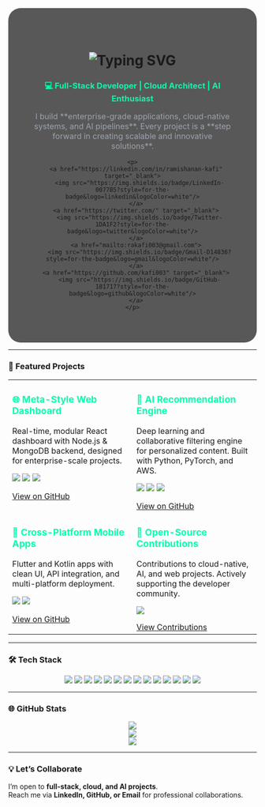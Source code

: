 <div align="center" style="position: relative; background: url('https://media.giphy.com/media/l0MYt5jPR6QX5pnqM/giphy.gif') no-repeat center/cover; padding: 50px; border-radius: 25px;">
  <!-- Overlay for readability -->
  <div style="position: absolute; inset: 0; background: rgba(0,0,0,0.65); border-radius: 25px;"></div>
  
  <div style="position: relative; z-index: 1;">
    <h1>
      <img src="https://readme-typing-svg.herokuapp.com?font=Fira+Code&size=40&pause=1000&color=0de3f2&width=700&lines=Hi+👋,+I'm+Ramish+Anan+Kafi;Full-Stack+Developer;Cloud+%26+AI+Explorer;Open-Source+Contributor" alt="Typing SVG">
    </h1>
    <h3 style="color: #00ffae; font-weight: bold;">
      💻 Full-Stack Developer | Cloud Architect | AI Enthusiast
    </h3>
    <p style="font-size:16px; color:#9CA3AF; max-width: 800px; text-align: center;">
      I build **enterprise-grade applications, cloud-native systems, and AI pipelines**.  
      Every project is a **step forward in creating scalable and innovative solutions**.
    </p>

    <p>
      <a href="https://linkedin.com/in/ramishanan-kafi" target="_blank">
        <img src="https://img.shields.io/badge/LinkedIn-0077B5?style=for-the-badge&logo=linkedin&logoColor=white"/>
      </a>
      <a href="https://twitter.com/" target="_blank">
        <img src="https://img.shields.io/badge/Twitter-1DA1F2?style=for-the-badge&logo=twitter&logoColor=white"/>
      </a>
      <a href="mailto:rakafi003@gmail.com">
        <img src="https://img.shields.io/badge/Gmail-D14836?style=for-the-badge&logo=gmail&logoColor=white"/>
      </a>
      <a href="https://github.com/kafi003" target="_blank">
        <img src="https://img.shields.io/badge/GitHub-181717?style=for-the-badge&logo=github&logoColor=white"/>
      </a>
    </p>
  </div>
</div>

---

### 🚀 Featured Projects

<div align="center">

<table width="100%">
<tr>
<td width="50%" valign="top">
<h3 style="color:#00ffae;">🌐 Meta-Style Web Dashboard</h3>
<p>Real-time, modular React dashboard with Node.js & MongoDB backend, designed for enterprise-scale projects.</p>
<p>
<img src="https://img.shields.io/badge/React-20232A?style=for-the-badge&logo=react&logoColor=61DAFB"/>
<img src="https://img.shields.io/badge/Node.js-339933?style=for-the-badge&logo=nodedotjs&logoColor=white"/>
<img src="https://img.shields.io/badge/MongoDB-4EA94B?style=for-the-badge&logo=mongodb&logoColor=white"/>
</p>
<a href="https://github.com/kafi003/your-repo-link" target="_blank">View on GitHub</a>
</td>

<td width="50%" valign="top">
<h3 style="color:#00ffae;">🤖 AI Recommendation Engine</h3>
<p>Deep learning and collaborative filtering engine for personalized content. Built with Python, PyTorch, and AWS.</p>
<p>
<img src="https://img.shields.io/badge/Python-3776AB?style=for-the-badge&logo=python&logoColor=white"/>
<img src="https://img.shields.io/badge/PyTorch-EE4C2C?style=for-the-badge&logo=pytorch&logoColor=white"/>
<img src="https://img.shields.io/badge/AWS-232F3E?style=for-the-badge&logo=amazon-aws&logoColor=white"/>
</p>
<a href="https://github.com/kafi003/your-repo-link" target="_blank">View on GitHub</a>
</td>
</tr>
<tr>
<td width="50%" valign="top">
<h3 style="color:#00ffae;">📱 Cross-Platform Mobile Apps</h3>
<p>Flutter and Kotlin apps with clean UI, API integration, and multi-platform deployment.</p>
<p>
<img src="https://img.shields.io/badge/Flutter-02569B?style=for-the-badge&logo=flutter&logoColor=white"/>
<img src="https://img.shields.io/badge/Kotlin-7F52FF?style=for-the-badge&logo=kotlin&logoColor=white"/>
</p>
<a href="https://github.com/kafi003/flutter-experiments" target="_blank">View on GitHub</a>
</td>

<td width="50%" valign="top">
<h3 style="color:#00ffae;">🌟 Open-Source Contributions</h3>
<p>Contributions to cloud-native, AI, and web projects. Actively supporting the developer community.</p>
<p>
<img src="https://img.shields.io/badge/GitHub-181717?style=for-the-badge&logo=github&logoColor=white"/>
</p>
<a href="https://github.com/kafi003" target="_blank">View Contributions</a>
</td>
</tr>
</table>

</div>

---

### 🛠️ Tech Stack

<div align="center">
<img src="https://img.shields.io/badge/Python-3776AB?style=for-the-badge&logo=python&logoColor=white"/>
<img src="https://img.shields.io/badge/JavaScript-F7DF1E?style=for-the-badge&logo=javascript&logoColor=black"/>
<img src="https://img.shields.io/badge/TypeScript-3178C6?style=for-the-badge&logo=typescript&logoColor=white"/>
<img src="https://img.shields.io/badge/React-20232A?style=for-the-badge&logo=react&logoColor=61DAFB"/>
<img src="https://img.shields.io/badge/Node.js-339933?style=for-the-badge&logo=nodedotjs&logoColor=white"/>
<img src="https://img.shields.io/badge/Django-092E20?style=for-the-badge&logo=django&logoColor=white"/>
<img src="https://img.shields.io/badge/Flutter-02569B?style=for-the-badge&logo=flutter&logoColor=white"/>
<img src="https://img.shields.io/badge/Kotlin-7F52FF?style=for-the-badge&logo=kotlin&logoColor=white"/>
<img src="https://img.shields.io/badge/MongoDB-4EA94B?style=for-the-badge&logo=mongodb&logoColor=white"/>
<img src="https://img.shields.io/badge/PostgreSQL-4169E1?style=for-the-badge&logo=postgresql&logoColor=white"/>
<img src="https://img.shields.io/badge/AWS-232F3E?style=for-the-badge&logo=amazon-aws&logoColor=white"/>
<img src="https://img.shields.io/badge/Docker-2496ED?style=for-the-badge&logo=docker&logoColor=white"/>
<img src="https://img.shields.io/badge/PyTorch-EE4C2C?style=for-the-badge&logo=pytorch&logoColor=white"/>
<img src="https://img.shields.io/badge/TensorFlow-FF6F00?style=for-the-badge&logo=tensorflow&logoColor=white"/>
</div>

---

### 🌐 GitHub Stats

<div align="center">
<img src="https://github-readme-stats.vercel.app/api?username=kafi003&show_icons=true&theme=radical&count_private=true&hide_border=true"/>
<br/>
<img src="https://github-readme-stats.vercel.app/api/top-langs/?username=kafi003&layout=compact&theme=radical&hide_border=true"/>
<br/>
<img src="https://github-readme-streak-stats.herokuapp.com/?user=kafi003&theme=radical&hide_border=true"/>
</div>

---

### 💡 Let’s Collaborate

I’m open to **full-stack, cloud, and AI projects**.<br>
Reach me via **LinkedIn, GitHub, or Email** for professional collaborations.
